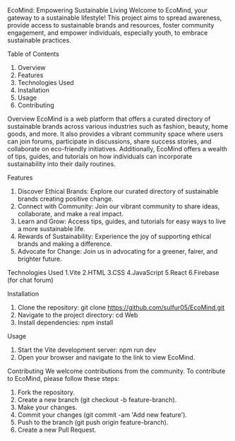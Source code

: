 EcoMind: Empowering Sustainable Living
Welcome to EcoMind, your gateway to a sustainable lifestyle! This project aims to spread awareness, provide access to sustainable brands and resources, foster community engagement, and empower individuals, especially youth, to embrace sustainable practices.


Table of Contents
1.	Overview
2.	Features
3.	Technologies Used
4.	Installation
5.	Usage
6.	Contributing


Overview
EcoMind is a web platform that offers a curated directory of sustainable brands across various industries such as fashion, beauty, home goods, and more. It also provides a vibrant community space where users can join forums, participate in discussions, share success stories, and collaborate on eco-friendly initiatives. Additionally, EcoMind offers a wealth of tips, guides, and tutorials on how individuals can incorporate sustainability into their daily routines.


Features
1.	Discover Ethical Brands: Explore our curated directory of sustainable brands creating positive change.
2.	Connect with Community: Join our vibrant community to share ideas, collaborate, and make a real impact.
3.	Learn and Grow: Access tips, guides, and tutorials for easy ways to live a more sustainable life.
4.	Rewards of Sustainability: Experience the joy of supporting ethical brands and making a difference.
5.	Advocate for Change: Join us in advocating for a greener, fairer, and brighter future.


Technologies Used
1.Vite
2.HTML
3.CSS
4.JavaScript
5.React
6.Firebase (for chat forum)


Installation
1.	Clone the repository: git clone https://github.com/sulfur05/EcoMind.git
2.	Navigate to the project directory: cd Web
3.	Install dependencies: npm install

Usage
1.	Start the Vite development server: npm run dev
2.	Open your browser and navigate to the link to view EcoMind.

Contributing
We welcome contributions from the community. To contribute to EcoMind, please follow these steps:
1.	Fork the repository.
2.	Create a new branch (git checkout -b feature-branch).
3.	Make your changes.
4.	Commit your changes (git commit -am 'Add new feature').
5.	Push to the branch (git push origin feature-branch).
6.	Create a new Pull Request.
